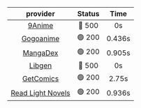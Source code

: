 | **provider** | **Status** | **Time** |
|:--------:|:------:|:----:|
| [9Anime](https://9anime.to) | 🔴 500 | 0s |
| [Gogoanime](https://gogoanime.gg) | 🟢 200 | 0.436s |
| [MangaDex](https://mangadex.org) | 🟢 200 | 0.905s |
| [Libgen](http://libgen) | 🔴 500 | 0s |
| [GetComics](https://getcomics.info/) | 🟢 200 | 2.75s |
| [Read Light Novels](https://readlightnovels.net) | 🟢 200 | 0.936s |
